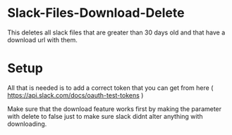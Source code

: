 # Slack-Files-Download-Delete

This deletes all slack files that are greater than 30 days old and that have a download url with them.

# Setup
All that is needed is to add a correct token that you can get from here ( https://api.slack.com/docs/oauth-test-tokens )

Make sure that the download feature works first by making the parameter with delete to false just to make sure slack didnt alter anything with downloading.
